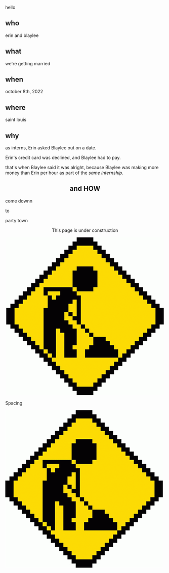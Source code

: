 hello

<!-- # gershbeanwedding.com -->

## who

erin and blaylee

## what

we're getting married

## when

october 8th, 2022

## where

saint louis

## why

as interns, Erin asked Blaylee out on a date.

Erin's credit card was declined, and Blaylee had to pay.

that's when Blaylee said it was alright, because Blaylee was making more money than Erin per hour as part of the _same internship_.

<h2 align="center">and HOW</h2>

come downn

to

party town

<p align="center">This page is under construction</p>

<p align="center">
  <img src="https://raw.githubusercontent.com/gershbean/gershbeanwedding.com/main/assets/site-under-construction-gif.gif" alt="a 90s inspired gif of a construction worker digging in a pile of dirt"/>
</p>

Spacing

![a 90s inspired gif of a construction worker digging in a pile of dirt](assets/site-under-construction-gif.gif)
